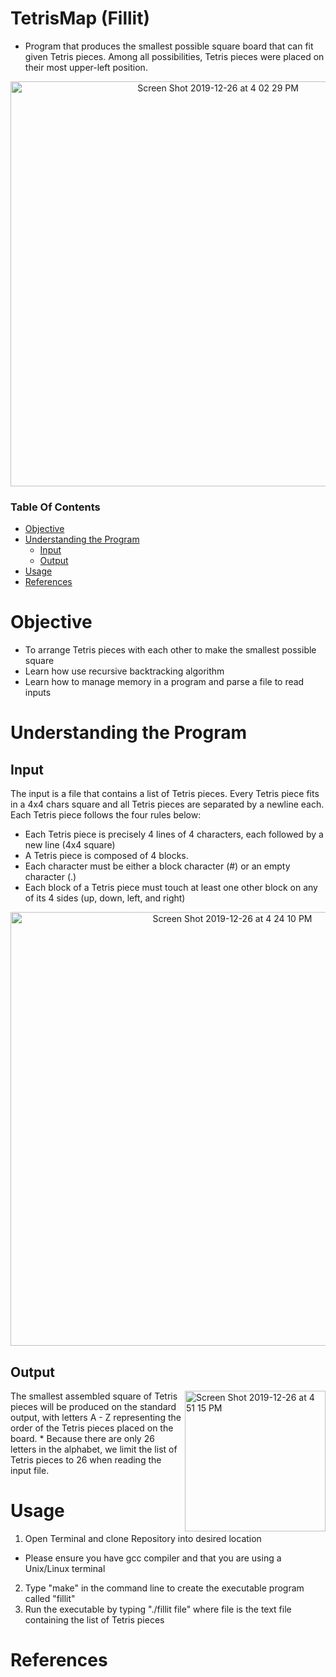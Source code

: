 # TetrisMap (Fillit)
* Program that produces the smallest possible square board that can fit given Tetris pieces. Among all possibilities, Tetris pieces were placed on their most upper-left position. 

<p align="center">
 <img width="648" alt="Screen Shot 2019-12-26 at 4 02 29 PM" src="https://user-images.githubusercontent.com/49771001/71494091-3eabae00-27f9-11ea-8ab4-475f4b560a26.png">

### Table Of Contents
* [Objective](#objective)
* [Understanding the Program](#understanding-the-program)
  * [Input](#input)
  * [Output](#output)
* [Usage](#usage)
* [References](#references)

# Objective
* To arrange Tetris pieces with each other to make the smallest possible square
* Learn how use recursive backtracking algorithm
* Learn how to manage memory in a program and parse a file to read inputs 

# Understanding the Program
## Input
The input is a file that contains a list of Tetris pieces. Every Tetris piece fits in a 4x4 chars square and all Tetris pieces are separated by a newline each. Each Tetris piece follows the four rules below:
  * Each Tetris piece is precisely 4 lines of 4 characters, each followed by a new line (4x4 square)
  * A Tetris piece is composed of 4 blocks.
  * Each character must be either a block character (#) or an empty character (.)
  * Each block of a Tetris piece must touch at least one other block on any of its 4 sides (up, down, left, and right)
  
<p align="center">
 <img width="694" alt="Screen Shot 2019-12-26 at 4 24 10 PM" src="https://user-images.githubusercontent.com/49771001/71494442-30ab5c80-27fc-11ea-9c06-5c7a86cfbddb.png">

## Output
<img align="right" width="225" alt="Screen Shot 2019-12-26 at 4 51 15 PM" src="https://user-images.githubusercontent.com/49771001/71494971-11aec980-2800-11ea-910a-6e00ef5a6683.png">
The smallest assembled square of Tetris pieces will be produced on the standard output, with letters A - Z representing the order of the Tetris pieces placed on the board.
* Because there are only 26 letters in the alphabet, we limit the list of Tetris pieces to 26 when reading the input file.



# Usage
1. Open Terminal and clone Repository into desired location
 * Please ensure you have gcc compiler and that you are using a Unix/Linux terminal
2. Type "make" in the command line to create the executable program called "fillit"
3. Run the executable by typing "./fillit file" where file is the text file containing the list of Tetris pieces 

# References 
